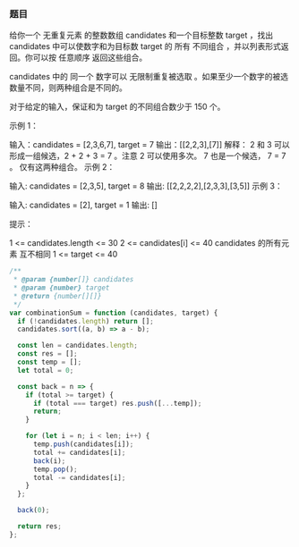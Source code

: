 <!-- @format -->

### 题目

给你一个 无重复元素 的整数数组 candidates 和一个目标整数 target ，找出 candidates 中可以使数字和为目标数 target 的 所有 不同组合 ，并以列表形式返回。你可以按 任意顺序 返回这些组合。

candidates 中的 同一个 数字可以 无限制重复被选取 。如果至少一个数字的被选数量不同，则两种组合是不同的。

对于给定的输入，保证和为 target 的不同组合数少于 150 个。

示例 1：

输入：candidates = [2,3,6,7], target = 7
输出：[[2,2,3],[7]]
解释：
2 和 3 可以形成一组候选，2 + 2 + 3 = 7 。注意 2 可以使用多次。
7 也是一个候选， 7 = 7 。
仅有这两种组合。
示例 2：

输入: candidates = [2,3,5], target = 8
输出: [[2,2,2,2],[2,3,3],[3,5]]
示例 3：

输入: candidates = [2], target = 1
输出: []

提示：

1 <= candidates.length <= 30
2 <= candidates[i] <= 40
candidates 的所有元素 互不相同
1 <= target <= 40

```js
/**
 * @param {number[]} candidates
 * @param {number} target
 * @return {number[][]}
 */
var combinationSum = function (candidates, target) {
  if (!candidates.length) return [];
  candidates.sort((a, b) => a - b);

  const len = candidates.length;
  const res = [];
  const temp = [];
  let total = 0;

  const back = n => {
    if (total >= target) {
      if (total === target) res.push([...temp]);
      return;
    }

    for (let i = n; i < len; i++) {
      temp.push(candidates[i]);
      total += candidates[i];
      back(i);
      temp.pop();
      total -= candidates[i];
    }
  };

  back(0);

  return res;
};
```
